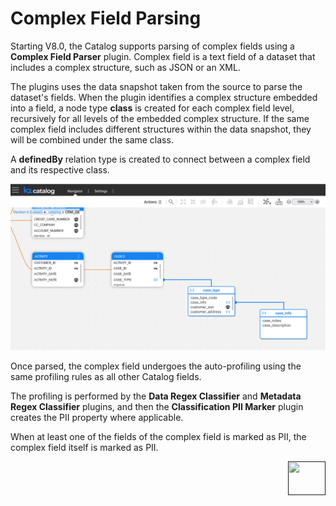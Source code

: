 # Complex Field Parsing

Starting V8.0, the Catalog supports parsing of complex fields using a **Complex Field Parser** plugin. Complex field is a text field of a dataset that includes a complex structure, such as JSON or an XML.

The plugins uses the data snapshot taken from the source to parse the dataset's fields. When the plugin identifies a complex structure embedded into a field, a node type **class** is created for each complex field level, recursively for all levels of the embedded complex structure. If the same complex field includes different structures within the data snapshot, they will be combined under the same class.

A **definedBy** relation type is created to connect between a complex field and its respective class. 

![](../images/complex_field.png)

Once parsed, the complex field undergoes the auto-profiling using the same profiling rules as all other Catalog fields. 

The profiling is performed by the **Data Regex Classifier** and **Metadata Regex Classifier** plugins, and then the **Classification PII Marker** plugin creates the PII property where applicable. 

When at least one of the fields of the complex field is marked as PII, the complex field itself is marked as PII.

[<img align="right" width="60" height="54" src="/articles/images/Next.png">]() 
